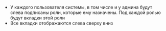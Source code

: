 - У каждого пользователя системы, в том числе и у админа будут слева подписаны роли, которые ему назначены. Под каждой ролью будут вкладки этой роли
- Все вкладки отображаются слева сверху вниз